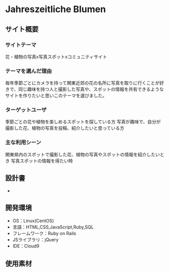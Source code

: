 # Jahreszeitliche Blumen

## サイト概要

### サイトテーマ
花・植物の写真x写真スポットxコミュニティサイト

### テーマを選んだ理由
毎年季節ごとにカメラを持って関東近郊の花の名所に写真を取りに行くことが好きで、同じ趣味を持つ人と撮影した写真や、スポットの情報を共有できるようなサイトを作りたいと思いこのテーマを選びました。

### ターゲットユーザ
季節ごとの花や植物を楽しめるスポットを探している方
写真が趣味で、自分が撮影した花、植物の写真を投稿、紹介したいと思っている方

### 主な利用シーン
関東県内のスポットで撮影した花、植物の写真やスポットの情報を紹介したいとき
写真スポットの情報を得たい時


## 設計書
-


## 開発環境
- OS：Linux(CentOS)
- 言語：HTML,CSS,JavaScript,Ruby,SQL
- フレームワーク：Ruby on Rails
- JSライブラリ：jQuery
- IDE：Cloud9

## 使用素材
